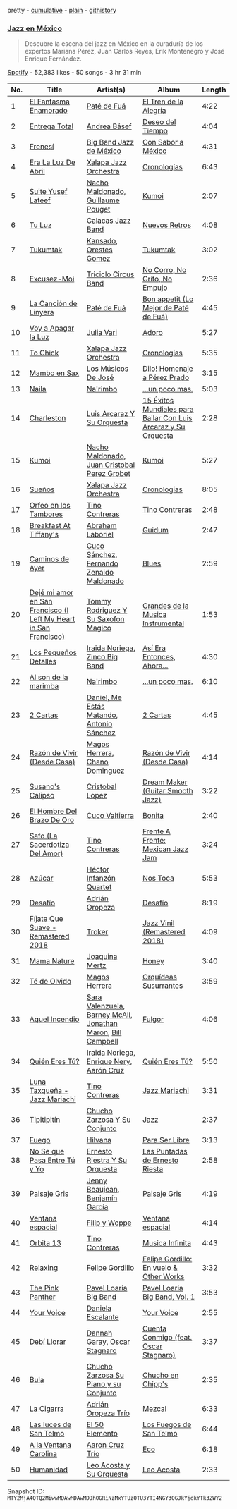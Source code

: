pretty - [cumulative](/playlists/cumulative/37i9dQZF1DWTQYQoFqAGok.md) - [plain](/playlists/plain/37i9dQZF1DWTQYQoFqAGok) - [githistory](https://github.githistory.xyz/mackorone/spotify-playlist-archive/blob/main/playlists/plain/37i9dQZF1DWTQYQoFqAGok)

### [Jazz en México](https://open.spotify.com/playlist/37i9dQZF1DWTQYQoFqAGok)

> Descubre la escena del jazz en México en la curaduría de los expertos Mariana Pérez,  Juan Carlos Reyes, Erik Montenegro y José Enrique Fernández.

[Spotify](https://open.spotify.com/user/spotify) - 52,383 likes - 50 songs - 3 hr 31 min

| No. | Title | Artist(s) | Album | Length |
|---|---|---|---|---|
| 1 | [El Fantasma Enamorado](https://open.spotify.com/track/02VciW1DGSHEyxt61nMElb) | [Paté de Fuá](https://open.spotify.com/artist/188pkeHUWXnROe7lFVYRRa) | [El Tren de la Alegría](https://open.spotify.com/album/5bdtr6jYC4Lqm8gkfebEG6) | 4:22 |
| 2 | [Entrega Total](https://open.spotify.com/track/1zQ6VQQqjSree6Nvp9QWbC) | [Andrea Básef](https://open.spotify.com/artist/7Ekf6XS5tD24ZZf6slGP1A) | [Deseo del Tiempo](https://open.spotify.com/album/4XJBrYgnGUpkpIaj2HOLph) | 4:04 |
| 3 | [Frenesí](https://open.spotify.com/track/4a9acDlfLVTQFe6jDlkVUi) | [Big Band Jazz de México](https://open.spotify.com/artist/4o5ePOzgsCeFTqN6Ypiu0c) | [Con Sabor a México](https://open.spotify.com/album/5z4hL561LGU1WGXyURy6V6) | 4:31 |
| 4 | [Era La Luz De Abril](https://open.spotify.com/track/4BcjeQiwliBHPVoqZAPmEc) | [Xalapa Jazz Orchestra](https://open.spotify.com/artist/5IWPXtD7sSSNEJQiskp96F) | [Cronologías](https://open.spotify.com/album/7bCzc6xDFgVGpVXyEJ26gK) | 6:43 |
| 5 | [Suite Yusef Lateef](https://open.spotify.com/track/0AkwnLhfQNazmhFaWQ9unK) | [Nacho Maldonado](https://open.spotify.com/artist/4K6VsMmNzvyjrkVFdncNRH), [Guillaume Pouget](https://open.spotify.com/artist/68aVRNEtPd31Qmo77iGojE) | [Kumoi](https://open.spotify.com/album/2qLAtuAVOqy3KXRhLb7bsU) | 2:07 |
| 6 | [Tu Luz](https://open.spotify.com/track/4g9iO9ga0CveiTQKOeR3W4) | [Calacas Jazz Band](https://open.spotify.com/artist/2ouD4oXicYc0AOFRjm2hIr) | [Nuevos Retros](https://open.spotify.com/album/2EWXBn0wNaSo8dS9sU7esL) | 4:08 |
| 7 | [Tukumtak](https://open.spotify.com/track/4aOaDvOhOeTkF3sItgGY8y) | [Kansado](https://open.spotify.com/artist/40is4UfaphbysAcimFzUDW), [Orestes Gomez](https://open.spotify.com/artist/6XToOxid134FKnslBTQZW1) | [Tukumtak](https://open.spotify.com/album/0h4jpUdtOWrmksifqBVxf7) | 3:02 |
| 8 | [Excusez\-Moi](https://open.spotify.com/track/2O13YCjbszhxzkVxEMn1Ht) | [Triciclo Circus Band](https://open.spotify.com/artist/6Kkbu7QNMwiSeQxTJ8hFZt) | [No Corro, No Grito, No Empujo](https://open.spotify.com/album/0Gl73ICTO0K3h8f1E9cdZy) | 2:36 |
| 9 | [La Canción de Linyera](https://open.spotify.com/track/4LK5SHNZuDT9hjy7EMvyob) | [Paté de Fuá](https://open.spotify.com/artist/188pkeHUWXnROe7lFVYRRa) | [Bon appetit \(Lo Mejor de Paté de Fuá\)](https://open.spotify.com/album/4NCt0MxUIzpRifMmnFV29f) | 4:45 |
| 10 | [Voy a Apagar la Luz](https://open.spotify.com/track/2XZhpqpafZhpz03QnX8Gk8) | [Julia Vari](https://open.spotify.com/artist/6b4fj1wggxqKrKB0dkghky) | [Adoro](https://open.spotify.com/album/13jVO3IGrhb8lmqLeozNuf) | 5:27 |
| 11 | [To Chick](https://open.spotify.com/track/37w8imXF52PoSUZyL2ovo2) | [Xalapa Jazz Orchestra](https://open.spotify.com/artist/5IWPXtD7sSSNEJQiskp96F) | [Cronologías](https://open.spotify.com/album/7bCzc6xDFgVGpVXyEJ26gK) | 5:35 |
| 12 | [Mambo en Sax](https://open.spotify.com/track/5MYJ8pD7AIWdhzGPdoCcyj) | [Los Músicos De José](https://open.spotify.com/artist/4TmuqEtY8PysZouSgBKizd) | [Dilo! Homenaje a Pérez Prado](https://open.spotify.com/album/5LVqYbgeGwuLsYu40x2QEY) | 3:15 |
| 13 | [Naila](https://open.spotify.com/track/28V7R9TGxz2Nn6mhZXwHGh) | [Na'rimbo](https://open.spotify.com/artist/3WM7lsbcWyFWHFYmwTQKLt) | [...un poco mas.](https://open.spotify.com/album/5lAACEe8qGeTZhrzlCr8wM) | 5:03 |
| 14 | [Charleston](https://open.spotify.com/track/2uaO2cX3D7kbbTnt1zEo43) | [Luis Arcaraz Y Su Orquesta](https://open.spotify.com/artist/5XFKOAxf3r9rhqWOnVVVDg) | [15 Éxitos Mundiales para Bailar Con Luis Arcaraz y Su Orquesta](https://open.spotify.com/album/0a5X9Zd8FOXPw8BntaLYL1) | 2:28 |
| 15 | [Kumoi](https://open.spotify.com/track/1NXCJgdHYMny7gyZXFSycv) | [Nacho Maldonado](https://open.spotify.com/artist/4K6VsMmNzvyjrkVFdncNRH), [Juan Cristobal Perez Grobet](https://open.spotify.com/artist/6w6WLmO7ufa0RQ1bOTNoQI) | [Kumoi](https://open.spotify.com/album/2qLAtuAVOqy3KXRhLb7bsU) | 5:27 |
| 16 | [Sueños](https://open.spotify.com/track/0IhXOXLvA8B9J91O2BhB2t) | [Xalapa Jazz Orchestra](https://open.spotify.com/artist/5IWPXtD7sSSNEJQiskp96F) | [Cronologías](https://open.spotify.com/album/7bCzc6xDFgVGpVXyEJ26gK) | 8:05 |
| 17 | [Orfeo en los Tambores](https://open.spotify.com/track/4CZdNa7dLY6xH7FTMKq5DG) | [Tino Contreras](https://open.spotify.com/artist/48kCMQ00lfjWnQZCUPOYrX) | [Tino Contreras](https://open.spotify.com/album/1kyt03TDrHd4JPoBPjHMJ2) | 2:48 |
| 18 | [Breakfast At Tiffany's](https://open.spotify.com/track/3oqKQoJnijk3Tu97MEtgcd) | [Abraham Laboriel](https://open.spotify.com/artist/2KOqNGzvxHWkz3e18NkgVW) | [Guidum](https://open.spotify.com/album/6h5iqyzf6ibooXoRWRoPcx) | 2:47 |
| 19 | [Caminos de Ayer](https://open.spotify.com/track/7bHkQLgxPTVC44Ty5A99Jm) | [Cuco Sánchez](https://open.spotify.com/artist/1M1VkVEy3JGFFyPy7oKH2E), [Fernando Zenaido Maldonado](https://open.spotify.com/artist/6eHRIBeC0Pc4OWz6vOvEGv) | [Blues](https://open.spotify.com/album/72BzkLOb7tpcmcpfEvtAox) | 2:59 |
| 20 | [Dejé mi amor en San Francisco \(I Left My Heart in San Francisco\)](https://open.spotify.com/track/0cPLgRRnadBPngTCXW8IQp) | [Tommy Rodriguez Y Su Saxofon Magico](https://open.spotify.com/artist/4a4AdYSuTDT446pbyqJYZJ) | [Grandes de la Musica Instrumental](https://open.spotify.com/album/2ZYPcXGFMkEnwcrTjxXgUP) | 1:53 |
| 21 | [Los Pequeños Detalles](https://open.spotify.com/track/7JIuo1FbYeIdJlwXXztn01) | [Iraida Noriega](https://open.spotify.com/artist/5nOZrHmLp5IoE7ZzJYZOfi), [Zinco Big Band](https://open.spotify.com/artist/3cj2yEjzcCZVRaIuPgfkfv) | [Así Era Entonces, Ahora...](https://open.spotify.com/album/7DvwqriKTJbGOnrXQot7tX) | 4:30 |
| 22 | [Al son de la marimba](https://open.spotify.com/track/2ASMYuPSrYkM3zk3E8uBWh) | [Na'rimbo](https://open.spotify.com/artist/3WM7lsbcWyFWHFYmwTQKLt) | [...un poco mas.](https://open.spotify.com/album/5lAACEe8qGeTZhrzlCr8wM) | 6:10 |
| 23 | [2 Cartas](https://open.spotify.com/track/1BKByJotqMPplXpnaovvr5) | [Daniel, Me Estás Matando](https://open.spotify.com/artist/51yyeVxyvecgePAWXmeLUE), [Antonio Sánchez](https://open.spotify.com/artist/19KpCg8O15A2eZ416EyFdw) | [2 Cartas](https://open.spotify.com/album/63hYNPwrWjNuTj9uxazvW3) | 4:45 |
| 24 | [Razón de Vivir \(Desde Casa\)](https://open.spotify.com/track/7332CH0YojbWtMhBTh1Ssg) | [Magos Herrera](https://open.spotify.com/artist/2Ns9sLtYVQhj9NU9y96Lwh), [Chano Dominguez](https://open.spotify.com/artist/63Znb1LZJ0KljCmhuxcRMI) | [Razón de Vivir \(Desde Casa\)](https://open.spotify.com/album/2R5tdma1EXvW93NHGfNjtz) | 4:14 |
| 25 | [Susano's Calipso](https://open.spotify.com/track/5qAQXLoUQrLpfyst5PNFnB) | [Cristobal Lopez](https://open.spotify.com/artist/5NI5xhoDsyrbcnBYH6UNmI) | [Dream Maker \(Guitar Smooth Jazz\)](https://open.spotify.com/album/3lU5UO8Orf9biP3BjftPWc) | 3:22 |
| 26 | [El Hombre Del Brazo De Oro](https://open.spotify.com/track/5tkkYOcwmoql7pWZC8JXhr) | [Cuco Valtierra](https://open.spotify.com/artist/2b973rD0RqYzSz9161lGIa) | [Bonita](https://open.spotify.com/album/633ctwpYwbwNrsVOWVANrb) | 2:40 |
| 27 | [Safo \(La Sacerdotiza Del Amor\)](https://open.spotify.com/track/7FohOjzp6xDJQ14BxlDI9T) | [Tino Contreras](https://open.spotify.com/artist/48kCMQ00lfjWnQZCUPOYrX) | [Frente A Frente: Mexican Jazz Jam](https://open.spotify.com/album/3hF6IXgJlQ0gEwHJzVl9fr) | 3:24 |
| 28 | [Azúcar](https://open.spotify.com/track/3IxNO8WmhEaxweYAzdd9pL) | [Héctor Infanzón Quartet](https://open.spotify.com/artist/3jOCmt5AUuY0zF1CvwVr5W) | [Nos Toca](https://open.spotify.com/album/4GpJkM3MWkQLGw7zeS5v8d) | 5:53 |
| 29 | [Desafío](https://open.spotify.com/track/7sCMzJYlmvLFnc4luMmwwD) | [Adrián Oropeza](https://open.spotify.com/artist/0UHpgEgbDNRk7EHwuh5Adt) | [Desafío](https://open.spotify.com/album/6xcsSLLM7E47iJIzuNmEWL) | 8:19 |
| 30 | [Fíjate Que Suave \- Remastered 2018](https://open.spotify.com/track/1o597QjfCG2jZRVYUxXUpv) | [Troker](https://open.spotify.com/artist/4R8SN8dnDbzGwi5LvMjK8G) | [Jazz Vinil \(Remastered 2018\)](https://open.spotify.com/album/5znSMHPjGTn0JtDtexRTzT) | 4:09 |
| 31 | [Mama Nature](https://open.spotify.com/track/30TeIbEyHxzftJeNFZmlWz) | [Joaquina Mertz](https://open.spotify.com/artist/7lSGnBub2g8JGbNDgmrXsJ) | [Honey](https://open.spotify.com/album/5jeIcIob6QVT4W3zvAH7hZ) | 3:40 |
| 32 | [Té de Olvido](https://open.spotify.com/track/11DHmnBqBjuGyDFvYbriWn) | [Magos Herrera](https://open.spotify.com/artist/2Ns9sLtYVQhj9NU9y96Lwh) | [Orquídeas Susurrantes](https://open.spotify.com/album/4wgY1NlxUvjbhXFbMPyTwz) | 3:59 |
| 33 | [Aquel Incendio](https://open.spotify.com/track/21B1SsKnsjcUTkzRAAUJqy) | [Sara Valenzuela](https://open.spotify.com/artist/2f0Ur2QXNCjpeGEqXZxOYc), [Barney McAll](https://open.spotify.com/artist/1FC0psUheo5L2kUtj53MF9), [Jonathan Maron](https://open.spotify.com/artist/3c1abg4EpGemD4WexcVj6B), [Bill Campbell](https://open.spotify.com/artist/5LPzwY21u7i62eGAb7LcuK) | [Fulgor](https://open.spotify.com/album/3hHdb3FvT0zU1eXrKmQOgS) | 4:06 |
| 34 | [Quién Eres Tú?](https://open.spotify.com/track/19V9sBVJLuMEVWiqTMiU4N) | [Iraida Noriega](https://open.spotify.com/artist/5nOZrHmLp5IoE7ZzJYZOfi), [Enrique Nery](https://open.spotify.com/artist/5lOnG3d2nIvI20objBklwi), [Aarón Cruz](https://open.spotify.com/artist/6km6DCmnVWUSAzNEccF8yv) | [Quién Eres Tú?](https://open.spotify.com/album/6627kcDKivQe10EdHUDmok) | 5:50 |
| 35 | [Luna Taxqueña \- Jazz Mariachi](https://open.spotify.com/track/3KV4Rqy4xUPFDxtNQ9yTqp) | [Tino Contreras](https://open.spotify.com/artist/48kCMQ00lfjWnQZCUPOYrX) | [Jazz Mariachi](https://open.spotify.com/album/3aoFmJGzas336JTwS4DGFh) | 3:31 |
| 36 | [Tipitipitín](https://open.spotify.com/track/17QiAjaQ2uGVY7aLEfPmoj) | [Chucho Zarzosa Y Su Conjunto](https://open.spotify.com/artist/5rX3FXPe4kE1fJNCQhlJ3E) | [Jazz](https://open.spotify.com/album/5UlTOip0x8FRlBjf3hSNtv) | 2:37 |
| 37 | [Fuego](https://open.spotify.com/track/1b3rHlkJ7SmEhtZzUPu4bF) | [Hilvana](https://open.spotify.com/artist/4XcCjDpADpJ4VBldrgcDbG) | [Para Ser Libre](https://open.spotify.com/album/640scYqIfRaues9fUETg8p) | 3:13 |
| 38 | [No Se que Pasa Entre Tú y Yo](https://open.spotify.com/track/4uwBouip1vHrpf4t6XSQiO) | [Ernesto Riestra Y Su Orquesta](https://open.spotify.com/artist/2mx2io8BZPgMRlY9MqmvZE) | [Las Puntadas de Ernesto Riesta](https://open.spotify.com/album/6pY9yWVRrry83vn5QooOOQ) | 2:58 |
| 39 | [Paisaje Gris](https://open.spotify.com/track/7Fo5vh8oUOsw8LsziLXe60) | [Jenny Beaujean](https://open.spotify.com/artist/6ex3zdLBHsbn07VkD3Nnq3), [Benjamín García](https://open.spotify.com/artist/25pBtHDlplMjQ9FrFoMcuE) | [Paisaje Gris](https://open.spotify.com/album/4WAskgkj1leGkHgXXobvRG) | 4:19 |
| 40 | [Ventana espacial](https://open.spotify.com/track/0zLqZgTme9vih80jQP9meo) | [Filip y Woppe](https://open.spotify.com/artist/0M9WmsqRszIYOTIxPfZLgC) | [Ventana espacial](https://open.spotify.com/album/2UYpOUvt3WGqGcf09AN7pG) | 4:14 |
| 41 | [Orbita 13](https://open.spotify.com/track/4NPDdpevt8WomYqBSuu8dO) | [Tino Contreras](https://open.spotify.com/artist/48kCMQ00lfjWnQZCUPOYrX) | [Musica Infinita](https://open.spotify.com/album/6SHD6qw4U5U86ykMZ8debZ) | 4:43 |
| 42 | [Relaxing](https://open.spotify.com/track/3w0aUsD1t1BLjS07tJkb79) | [Felipe Gordillo](https://open.spotify.com/artist/7b0QXH6YJSemZ94reTyszH) | [Felipe Gordillo: En vuelo & Other Works](https://open.spotify.com/album/077ACfTSz4Gm89aPe4JhgP) | 3:32 |
| 43 | [The Pink Panther](https://open.spotify.com/track/7MBf3mXChOZJW5ZZ8CI9at) | [Pavel Loaria Big Band](https://open.spotify.com/artist/2JrCiD3IZIa2ds3vl6bqkX) | [Pavel Loaria Big Band, Vol\. 1](https://open.spotify.com/album/0nQiE3rJ7zfl10ki3mM7Ff) | 3:53 |
| 44 | [Your Voice](https://open.spotify.com/track/4LITQHkDdxWwLnnBpBb4AT) | [Daniela Escalante](https://open.spotify.com/artist/00YbcwdtRDXKGvdpBsUfkd) | [Your Voice](https://open.spotify.com/album/3vjzePmyNJgJTTQ870nU20) | 2:55 |
| 45 | [Debí Llorar](https://open.spotify.com/track/4BLmvUSPSwfMA09mp9Hp14) | [Dannah Garay](https://open.spotify.com/artist/0ONqwOtVeroTjzKmvdBqHK), [Oscar Stagnaro](https://open.spotify.com/artist/6Vf5cM3kgPJWrDKoi1ONb3) | [Cuenta Conmigo \(feat\. Oscar Stagnaro\)](https://open.spotify.com/album/7zMYmzZ13y8t7aNnBsf9nz) | 3:37 |
| 46 | [Bula](https://open.spotify.com/track/5pt7eRGJRbcK0zuEPEU1To) | [Chucho Zarzosa Su Piano y su Conjunto](https://open.spotify.com/artist/2MAh6OPwg7JREl7MzV8eMH) | [Chucho en Chipp's](https://open.spotify.com/album/5mOhIFiuLjHjOY2FH0Cmqs) | 2:35 |
| 47 | [La Cigarra](https://open.spotify.com/track/5VoLcv7J5mAwcRANKImy4R) | [Adrián Oropeza Trío](https://open.spotify.com/artist/3kSQteccOICAnocbnba3yl) | [Mezcal](https://open.spotify.com/album/0siHdOQxgRjJBawzzQqksX) | 6:33 |
| 48 | [Las luces de San Telmo](https://open.spotify.com/track/3fyuUSTUaktT3oDWPaFsdW) | [El 50 Elemento](https://open.spotify.com/artist/0nau6lOENuCV5fyEcccmfz) | [Los Fuegos de San Telmo](https://open.spotify.com/album/5xOVt7TdEJPinpWn0YksqL) | 6:44 |
| 49 | [A la Ventana Carolina](https://open.spotify.com/track/1JFYLc7GyftevczE418CcE) | [Aaron Cruz Trío](https://open.spotify.com/artist/2OeEjkq0aHzQxxCbAupVIL) | [Eco](https://open.spotify.com/album/1bQ17AkcZNNda4ogkEUdFx) | 6:18 |
| 50 | [Humanidad](https://open.spotify.com/track/7hkDMkBoq5w46U9bw4wDDA) | [Leo Acosta y Su Orquesta](https://open.spotify.com/artist/3PyULMR8d0XYqTFjPgREfr) | [Leo Acosta](https://open.spotify.com/album/2Jw8nBazEtaVJ4B7SS9khX) | 2:33 |

Snapshot ID: `MTY2MjA4OTQ2MiwwMDAwMDAwMDJhOGRiNzMxYTUzOTU3YTI4NGY3OGJkYjdkYTk3ZWY2`

